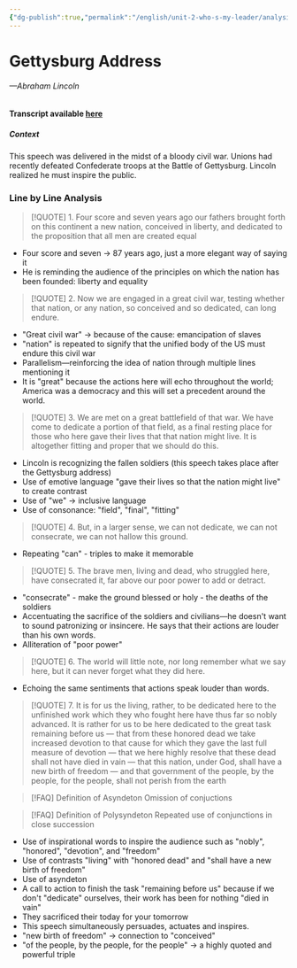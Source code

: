 ```yaml
---
{"dg-publish":true,"permalink":"/english/unit-2-who-s-my-leader/analysis-of-gettysburg-address-abraham-lincoln/","dgHomeLink":true,"dgPassFrontmatter":false}
---
```


# Gettysburg Address
###### —Abraham Lincoln
**Transcript available [here](https://constitutionaldemocracyproject.org/file_download/inline/682fcb20-ff20-40e7-927d-3e99be5a356f)**
##### Context
This speech was delivered in the midst of a bloody civil war. Unions had recently defeated Confederate troops at the Battle of Gettysburg. Lincoln realized he must inspire the public. 

### Line by Line Analysis
> [!QUOTE] 1.
> Four score and seven years ago our fathers brought forth on this continent a new nation, conceived in liberty, and dedicated to the proposition that all men are created equal
- Four score and seven → 87 years ago, just a more elegant way of saying it
- He is reminding the audience of the principles on which the nation has been founded: liberty and equality
> [!QUOTE] 2.
> Now we are engaged in a great civil war, testing whether that nation, or any nation, so conceived and so dedicated, can long endure.
- "Great civil war" → because of the cause: emancipation of slaves
- "nation" is repeated to signify that the unified body of the US must endure this civil war
- Parallelism—reinforcing the idea of nation through multiple lines mentioning it
- It is "great" because the actions here will echo throughout the world; America was a democracy and this will set a precedent around the world. 
> [!QUOTE] 3.
> We are met on a great battlefield of that war. We have come to dedicate a portion of that field, as a final resting place for those who here gave their lives that that nation might live. It is altogether fitting and proper that we should do this.
- Lincoln is recognizing the fallen soldiers (this speech takes place after the Gettysburg address)
- Use of emotive language "gave their lives so that the nation might live" to create contrast
- Use of "we" → inclusive language
- Use of consonance: "field", "final", "fitting"
> [!QUOTE] 4.
> But, in a larger sense, we can not dedicate, we can not consecrate, we can not hallow this ground.
- Repeating "can" - triples to make it memorable
> [!QUOTE] 5.
> The brave men, living and dead, who struggled here, have consecrated it, far above our poor power to add or detract.
- "consecrate" - make the ground blessed or holy - the deaths of the soldiers
- Accentuating the sacrifice of the soldiers and civilians—he doesn't want to sound patronizing or insincere. He says that their actions are louder than his own words.
- Alliteration of "poor power"
> [!QUOTE] 6.
> The world will little note, nor long remember what we say here, but it can never forget what they did here.
- Echoing the same sentiments that actions speak louder than words.

> [!QUOTE] 7.
> It is for us the living, rather, to be dedicated here to the unfinished work which they who fought here have thus far so nobly advanced. It is rather for us to be here dedicated to the great task remaining before us — that from these honored dead we take increased devotion to that cause for which they gave the last full measure of devotion — that we here highly resolve that these dead shall not have died in vain — that this nation, under God, shall have a new birth of freedom — and that government of the people, by the people, for the people, shall not perish from the earth

> [!FAQ] Definition of Asyndeton
> Omission of conjuctions 

> [!FAQ] Definition of Polysyndeton
> Repeated use of conjunctions in close succession
- Use of inspirational words to inspire the audience such as "nobly", "honored", "devotion", and "freedom"
- Use of contrasts "living" with "honored dead" and "shall have a new birth of freedom"
- Use of asyndeton
- A call to action to finish the task "remaining before us" because if we don't "dedicate" ourselves, their work has been for nothing "died in vain"
- They sacrificed their today for your tomorrow
- This speech simultaneously persuades, actuates and inspires.
- "new birth of freedom" → connection to "conceived"
- "of the people, by the people, for the people" → a highly quoted and powerful triple

